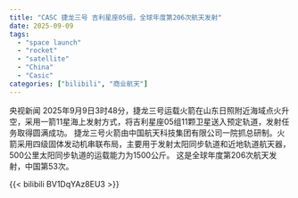 ```yaml
---
title: "CASC 捷龙三号 吉利星座05组，全球年度第206次航天发射"
date: 2025-09-09
tags:
  - "space launch"
  - "rocket"
  - "satellite"
  - "China"
  - "Casic"
categories: ["bilibili", "商业航天"]
---
```


央视新闻
2025年9月9日3时48分，捷龙三号运载火箭在山东日照附近海域点火升空，采用一箭11星海上发射方式，将吉利星座05组11颗卫星送入预定轨道，发射任务取得圆满成功。
捷龙三号火箭由中国航天科技集团有限公司一院抓总研制。火箭采用四级固体发动机串联布局，主要用于发射太阳同步轨道和近地轨道航天器，500公里太阳同步轨道的运载能力为1500公斤。
这是全球年度第206次航天发射，中国第53次。

{{< bilibili BV1DqYAz8EU3 >}}